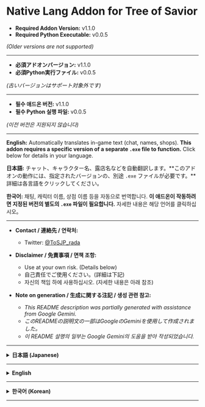 # Native Lang Addon for Tree of Savior

- **Required Addon Version:** v1.1.0
- **Required Python Executable:** v0.0.5

*(Older versions are not supported)*

---

- **必須アドオンバージョン:** v1.1.0
- **必須Python実行ファイル:** v0.0.5

*(古いバージョンはサポート対象外です)*

---

- **필수 애드온 버전:** v1.1.0
- **필수 Python 실행 파일:** v0.0.5

*(이전 버전은 지원되지 않습니다)*

---

**English:** Automatically translates in-game text (chat, names, shops). **This addon requires a specific version of a separate `.exe` file to function.** Click below for details in your language.

**日本語:** チャット、キャラクター名、露店名などを自動翻訳します。**このアドオンの動作には、指定されたバージョンの、別途 `.exe` ファイルが必要です。**詳細は各言語をクリックしてください。

**한국어:** 채팅, 캐릭터 이름, 상점 이름 등을 자동으로 번역합니다. **이 애드온이 작동하려면 지정된 버전의 별도의 `.exe` 파일이 필요합니다.** 자세한 내용은 해당 언어를 클릭하십시오。

---

*   **Contact / 連絡先 / 연락처:**
    *   Twitter: [@ToSJP_rada](https://twitter.com/ToSJP_rada)

*   **Disclaimer / 免責事項 / 면책 조항:**
    *   Use at your own risk. (Details below)
    *   自己責任でご使用ください。(詳細は下記)
    *   자신의 책임 하에 사용하십시오. (자세한 내용은 아래 참조)

*   **Note on generation / 生成に関する注記 / 생성 관련 참고:**
    *   *This README description was partially generated with assistance from Google Gemini.*
    *   *このREADMEの説明文の一部はGoogleのGeminiを使用して作成されました。*
    *   *이 README 설명의 일부는 Google Gemini의 도움을 받아 작성되었습니다.*

---

<details>
<summary><strong>日本語 (Japanese)</strong></summary>

**推奨アドオンバージョン: v1.1.0** (古いバージョンはサポート対象外です)

チャット、キャラクター名、露店名などをGoogle翻訳で自動翻訳します。

*   **翻訳エンジン:** Google翻訳
*   **必須:** Google Chrome ブラウザのインストール

![キャプチャ241123](https://github.com/user-attachments/assets/ed0fd698-a4d3-4c8f-a84d-a9ec3209c1e2)
![キャプチャ241129](https://github.com/user-attachments/assets/653526e7-98ba-4dd6-9da8-9eed2611e5a5)

### インストールガイド (重要!)

このアドオンは、正しく機能するために外部プログラム (`native_lang-v0.0.5.exe`) が必要です。このプログラムは `.tar` ファイルに含まれています。

1.  **外部プログラムアーカイブのダウンロード:**
    *   リリースページまたはリポジトリから **`native_lang-v0.0.5.tar`** をダウンロードしてください。
    *   **重要:** バージョン `0.0.5` の `.tar` ファイルにのみ必要な外部プログラムが含まれています。**最新のアドオンバージョン (v1.1.0 など) を使用する場合でも、この外部プログラム (v0.0.5の.tar) は必須です。**

2.  **ウイルス対策ソフトの警告:**
    *   ウイルス対策ソフトが `.tar` ファイルまたは展開された `.exe` ファイルを脅威として検出する可能性があります (誤検出)。続行するには、**一時的にウイルス対策ソフトを無効にする**か、除外設定を追加する必要がある場合があります。**自己責任で行ってください。**
    *   ![キャプチャ241130-2](https://github.com/user-attachments/assets/013d1e49-fb82-429d-aa7e-ddb109e5d5a8)

3.  **アーカイブファイルの配置:**
    *   ダウンロードした `native_lang-v0.0.5.tar` ファイルを Tree of Savior の `addons/native_lang/` フォルダ内に配置します。(`native_lang` フォルダが存在しない場合は作成してください。)
    *   例: `C:\Program Files (x86)\Steam\steamapps\common\Tree of Savior (Japanese Ver.)\addons\native_lang\`
    *   (パスは環境によって異なります)
    *   ![キャプチャ241130](https://github.com/user-attachments/assets/987111fc-d0e9-4bef-8b3b-d1b95d81f3c7)

4.  **Tree of Savior を起動:**
    *   ゲームを起動します。アドオンは自動的に `.tar` アーカイブから必要なファイルを展開し（まだ展開されていない場合）、外部翻訳プログラム (`native_lang-v0.0.5.exe`) を最小化状態で起動します。

5.  **アドオンIPFファイルのインストール:**
    *   アドオンマネージャーを使用するか、Tree of Savior の `data` フォルダに配置して、アドオンの **最新バージョン (v1.1.0 推奨)** の `native_lang-xxx.ipf` ファイルをインストールします。**古いバージョンの .ipf ファイルはサポート対象外です。**

**まとめ:** Native Lang を動作させるには、`addons/native_lang/` に正しく配置された **`native_lang-v0.0.5.tar`** と、インストールされた**最新のアドオン `.ipf` ファイル (v1.1.0 推奨)** の両方が必要です。古い `.ipf` バージョンはサポート対象外です。

### 連絡先・サポート

不具合や質問がある場合は、作者にご連絡ください：

*   **Twitter:** [@ToSJP_rada](https://twitter.com/ToSJP_rada)

これは個人プロジェクトであり、サポートには限りがあることに注意してください。自己責任でご使用ください。

*このREADMEの説明文の一部はGoogleのGeminiを使用して作成されました。*

</details>

---

<details>
<summary><strong>English</strong></summary>

**Recommended Addon Version: v1.1.0** (Older versions are not supported)

This addon automatically translates in-game text such as chat messages, character names, and shop titles using Google Translate.

*   **Translation Engine:** Google Translate
*   **Requirement:** Google Chrome browser must be installed on your system.

![Screenshot 1](https://github.com/user-attachments/assets/ed0fd698-a4d3-4c8f-a84d-a9ec3209c1e2)
![Screenshot 2](https://github.com/user-attachments/assets/653526e7-98ba-4dd6-9da8-9eed2611e5a5)

### Installation Guide (Important!)

This addon requires an external program (`native_lang-v0.0.5.exe`) included in the `.tar` file to function correctly.

1.  **Download the External Program Archive:**
    *   Download **`native_lang-v0.0.5.tar`** from the release page or repository.
    *   **Important:** Only version `0.0.5` of the `.tar` file contains the necessary external program. **This external program is required even if you use a newer addon version (like v1.1.0).**

2.  **Antivirus Warning:**
    *   Your antivirus software might flag the `.tar` file or the extracted `.exe` file as a potential threat (false positive). You may need to **temporarily disable your antivirus** or add an exception for the file to proceed. **Do this at your own risk.**
    *   ![Antivirus Example](https://github.com/user-attachments/assets/013d1e49-fb82-429d-aa7e-ddb109e5d5a8)

3.  **Place the Archive File:**
    *   Place the downloaded `native_lang-v0.0.5.tar` file inside your Tree of Savior `addons/native_lang/` folder. (Create the `native_lang` folder if it doesn't exist.)
    *   Example Path: `C:\Program Files (x86)\Steam\steamapps\common\Tree of Savior (Japanese Ver.)\addons\native_lang\`
    *   (The exact path depends on your installation location and game version/region.)
    *   ![File Location](https://github.com/user-attachments/assets/987111fc-d0e9-4bef-8b3b-d1b95d81f3c7)

4.  **Start Tree of Savior:**
    *   Launch the game. The addon should automatically extract the necessary files from the `.tar` archive (if not already extracted) and start the external translation program (`native_lang-v0.0.5.exe`) minimized.

5.  **Install the Addon IPF File:**
    *   Install the **latest version (v1.1.0 recommended)** of the `native_lang-xxx.ipf` file using the Addon Manager or by placing it in your Tree of Savior `data` folder. **Older versions of the .ipf file are not supported.**

**Summary:** You need both the **`native_lang-v0.0.5.tar`** file placed correctly in the `addons/native_lang/` folder AND the **latest addon `.ipf` file (v1.1.0 recommended)** installed for Native Lang to work. Older `.ipf` versions are not supported.

### Contact & Support

If you encounter any issues or have questions, please contact the author:

*   **Twitter:** [@ToSJP_rada](https://twitter.com/ToSJP_rada)

Please note that this is a personal project, and support may be limited. Use at your own risk.

*This README description was partially generated with assistance from Google Gemini.*

</details>

---

<details>
<summary><strong>한국어 (Korean)</strong></summary>

**권장 애드온 버전: v1.1.0** (이전 버전은 지원되지 않습니다)

채팅, 캐릭터 이름, 상점 이름 등을 Google 번역을 사용하여 자동으로 번역합니다.

*   **번역 엔진:** Google 번역
*   **필요 사항:** Google Chrome 브라우저 설치됨

![스크린샷 1](https://github.com/user-attachments/assets/ed0fd698-a4d3-4c8f-a84d-a9ec3209c1e2)
![스크린샷 2](https://github.com/user-attachments/assets/653526e7-98ba-4dd6-9da8-9eed2611e5a5)

### 설치 안내 (중요!)

이 애드온은 올바르게 작동하기 위해 외부 프로그램 (`native_lang-v0.0.5.exe`)이 필요합니다. 이 프로그램은 `.tar` 파일에 포함되어 있습니다.

1.  **외부 프로그램 아카이브 다운로드:**
    *   릴리스 페이지 또는 저장소에서 **`native_lang-v0.0.5.tar`** 파일을 다운로드하십시오.
    *   **중요:** 버전 `0.0.5`의 `.tar` 파일에만 필요한 외부 프로그램이 포함되어 있습니다. **최신 애드온 버전 (v1.1.0 등)을 사용하는 경우에도 이 외부 프로그램 (v0.0.5 .tar)은 필수입니다.**

2.  **백신 경고:**
    *   백신 소프트웨어가 `.tar` 파일 또는 추출된 `.exe` 파일을 위협으로 탐지할 수 있습니다 (오탐지). 계속하려면 **일시적으로 백신을 비활성화**하거나 예외를 추가해야 할 수 있습니다. **자신의 책임 하에 수행하십시오.**
    *   ![백신 예시](https://github.com/user-attachments/assets/013d1e49-fb82-429d-aa7e-ddb109e5d5a8)

3.  **아카이브 파일 배치:**
    *   다운로드한 `native_lang-v0.0.5.tar` 파일을 Tree of Savior의 `addons/native_lang/` 폴더 안에 배치합니다. (`native_lang` 폴더가 없으면 생성하십시오.)
    *   예시 경로: `C:\Program Files (x86)\Steam\steamapps\common\Tree of Savior\addons\native_lang\`
    *   (경로는 환경에 따라 다릅니다)
    *   ![파일 위치](https://github.com/user-attachments/assets/987111fc-d0e9-4bef-8b3b-d1b95d81f3c7)

4.  **Tree of Savior 실행:**
    *   게임을 시작합니다. 애드온은 `.tar` 아카이브에서 필요한 파일을 자동으로 추출하고 (아직 추출되지 않은 경우) 외부 번역 프로그램 (`native_lang-v0.0.5.exe`)을 최소화된 상태로 시작합니다.

5.  **애드온 IPF 파일 설치:**
    *   애드온 관리자를 사용하거나 Tree of Savior의 `data` 폴더에 배치하여 애드온의 **최신 버전 (v1.1.0 권장)** `native_lang-xxx.ipf` 파일을 설치합니다. **이전 버전의 .ipf 파일은 지원되지 않습니다.**

**요약:** Native Lang이 작동하려면 `addons/native_lang/` 폴더에 올바르게 배치된 **`native_lang-v0.0.5.tar`** 파일과 설치된 **최신 애드온 `.ipf` 파일 (v1.1.0 권장)**이 모두 필요합니다. 이전 `.ipf` 버전은 지원되지 않습니다.

### 연락처 및 지원

문제나 질문이 있으시면 제작자에게 문의하십시오：

*   **Twitter:** [@ToSJP_rada](https://twitter.com/ToSJP_rada)

이것은 개인 프로젝트이며 지원이 제한될 수 있음을 유의하십시오. 자신의 책임 하에 사용하십시오.

*이 README 설명의 일부는 Google Gemini의 도움을 받아 작성되었습니다.*

</details>

---